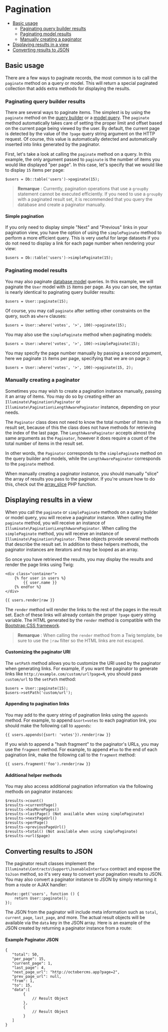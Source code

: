 # Pagination

- [Basic usage](#basic-usage)
    - [Paginating query builder results](#paginating-query-builder-results)
    - [Paginating model results](#paginating-eloquent-results)
    - [Manually creating a paginator](#manually-creating-a-paginator)
- [Displaying results in a view](#displaying-results-in-a-view)
- [Converting results to JSON](#converting-results-to-json)

<a name="basic-usage"></a>
## Basic usage

There are a few ways to paginate records, the most common is to call the `paginate` method on a query or model. This will return a special paginated collection that adds extra methods for displaying the results.

<a name="paginating-query-builder-results"></a>
### Paginating query builder results

There are several ways to paginate items. The simplest is by using the `paginate` method on the [query builder](../database/query) or a [model query](../database/model). The `paginate` method automatically takes care of setting the proper limit and offset based on the current page being viewed by the user. By default, the current page is detected by the value of the `?page` query string argument on the HTTP request. Of course, this value is automatically detected and automatically inserted into links generated by the paginator.

First, let's take a look at calling the `paginate` method on a query. In this example, the only argument passed to `paginate` is the number of items you would like displayed "per page". In this case, let's specify that we would like to display `15` items per page:

    $users = Db::table('users')->paginate(15);

> **Remarque** : Currently, pagination operations that use a `groupBy` statement cannot be executed efficiently. If you need to use a `groupBy` with a paginated result set, it is recommended that you query the database and create a paginator manually.

#### Simple pagination

If you only need to display simple "Next" and "Previous" links in your pagination view, you have the option of using the `simplePaginate` method to perform a more efficient query. This is very useful for large datasets if you do not need to display a link for each page number when rendering your view:

    $users = Db::table('users')->simplePaginate(15);

<a name="paginating-eloquent-results"></a>
### Paginating model results

You may also paginate [database model](../database/model) queries. In this example, we will paginate the `User` model with `15` items per page. As you can see, the syntax is nearly identical to paginating query builder results:

    $users = User::paginate(15);

Of course, you may call `paginate` after setting other constraints on the query, such as `where` clauses:

    $users = User::where('votes', '>', 100)->paginate(15);

You may also use the `simplePaginate` method when paginating models:

    $users = User::where('votes', '>', 100)->simplePaginate(15);

You may specify the page number manually by passing a second argument, here we paginate `15` items per page, specifying that we are on page `2`:

    $users = User::where('votes', '>', 100)->paginate(15, 2);

<a name="manually-creating-a-paginator"></a>
### Manually creating a paginator

Sometimes you may wish to create a pagination instance manually, passing it an array of items. You may do so by creating either an `Illuminate\Pagination\Paginator` or `Illuminate\Pagination\LengthAwarePaginator` instance, depending on your needs.

The `Paginator` class does not need to know the total number of items in the result set, because of this the class does not have methods for retrieving the index of the last page. The `LengthAwarePaginator` accepts almost the same arguments as the `Paginator`, however it does require a count of the total number of items in the result set.

In other words, the `Paginator` corresponds to the `simplePaginate` method on the query builder and models, while the `LengthAwarePaginator` corresponds to the `paginate` method.

When manually creating a paginator instance, you should manually "slice" the array of results you pass to the paginator. If you're unsure how to do this, check out the [array_slice](http://php.net/manual/en/function.array-slice.php) PHP function.

<a name="displaying-results-in-a-view"></a>
## Displaying results in a view

When you call the `paginate` or `simplePaginate` methods on a query builder or model query, you will receive a paginator instance. When calling the `paginate` method, you will receive an instance of `Illuminate\Pagination\LengthAwarePaginator`. When calling the `simplePaginate` method, you will receive an instance of `Illuminate\Pagination\Paginator`. These objects provide several methods that describe the result set. In addition to these helpers methods, the paginator instances are iterators and may be looped as an array.

So once you have retrieved the results, you may display the results and render the page links using Twig:

    <div class="container">
        {% for user in users %}
            {{ user.name }}
        {% endfor %}
    </div>

    {{ users.render|raw }}

The `render` method will render the links to the rest of the pages in the result set. Each of these links will already contain the proper `?page` query string variable. The HTML generated by the `render` method is compatible with the [Bootstrap CSS framework](https://getbootstrap.com).

> **Remarque** : When calling the `render` method from a Twig template, be sure to use the `|raw` filter so the HTML links are not escaped.

#### Customizing the paginator URI

The `setPath` method allows you to customize the URI used by the paginator when generating links. For example, if you want the paginator to generate links like `http://example.com/custom/url?page=N`, you should pass `custom/url` to the `setPath` method:

    $users = User::paginate(15);
    $users->setPath('custom/url');

#### Appending to pagination links

You may add to the query string of pagination links using the `appends` method. For example, to append `&sort=votes` to each pagination link, you should make the following call to `appends`:

    {{ users.appends({sort: 'votes'}).render|raw }}

If you wish to append a "hash fragment" to the paginator's URLs, you may use the `fragment` method. For example, to append `#foo` to the end of each pagination link, make the following call to the `fragment` method:

    {{ users.fragment('foo').render|raw }}

#### Additional helper methods

You may also access additional pagination information via the following methods on paginator instances:

    $results->count()
    $results->currentPage()
    $results->hasMorePages()
    $results->lastPage() (Not available when using simplePaginate)
    $results->nextPageUrl()
    $results->perPage()
    $results->previousPageUrl()
    $results->total() (Not available when using simplePaginate)
    $results->url($page)

<a name="converting-results-to-json"></a>
## Converting results to JSON

The paginator result classes implement the `Illuminate\Contracts\Support\JsonableInterface` contract and expose the `toJson` method, so it's very easy to convert your pagination results to JSON. You may also convert a paginator instance to JSON by simply returning it from a route or AJAX handler:

    Route::get('users', function () {
        return User::paginate();
    });

The JSON from the paginator will include meta information such as `total`, `current_page`, `last_page`, and more. The actual result objects will be available via the `data` key in the JSON array. Here is an example of the JSON created by returning a paginator instance from a route:

#### Example Paginator JSON

    {
       "total": 50,
       "per_page": 15,
       "current_page": 1,
       "last_page": 4,
       "next_page_url": "http://octobercms.app?page=2",
       "prev_page_url": null,
       "from": 1,
       "to": 15,
       "data":[
            {
                // Result Object
            },
            {
                // Result Object
            }
       ]
    }
